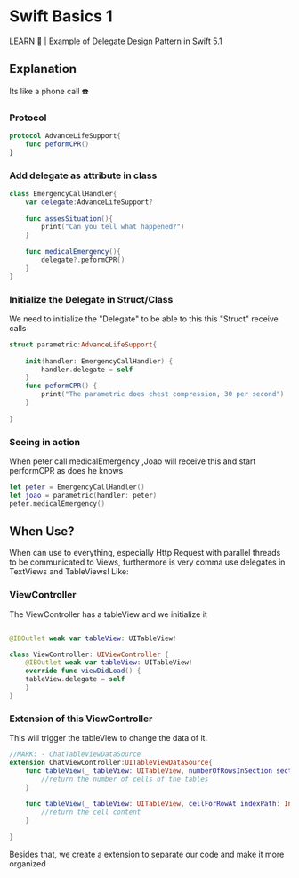 # Swift Basics 1
 LEARN 📝 | Example of Delegate Design Pattern in Swift 5.1

## Explanation
Its like a phone call ☎️
### Protocol
````Swift
protocol AdvanceLifeSupport{
    func peformCPR()
}
````
### Add delegate as attribute in class
````Swift
class EmergencyCallHandler{
    var delegate:AdvanceLifeSupport?
    
    func assesSituation(){
        print("Can you tell what happened?")
    }
    
    func medicalEmergency(){
        delegate?.peformCPR()
    }
}
````
### Initialize the Delegate in Struct/Class
We need to initialize the "Delegate" to be able to this this "Struct" receive calls  
````Swift
struct parametric:AdvanceLifeSupport{
    
    init(handler: EmergencyCallHandler) {
        handler.delegate = self
    }
    func peformCPR() {
        print("The parametric does chest compression, 30 per second")
    }
    
}
````
### Seeing in action
When peter call medicalEmergency ,Joao will receive this and start performCPR as does he knows
````Swift
let peter = EmergencyCallHandler()
let joao = parametric(handler: peter)
peter.medicalEmergency()
````
## When Use?

When can use to everything, especially Http Request with parallel threads to be communicated to Views, furthermore is very comma use delegates in TextViews and TableViews! Like:

### ViewController
The ViewController has a tableView and we initialize it
````Swift

@IBOutlet weak var tableView: UITableView!

class ViewController: UIViewController {
    @IBOutlet weak var tableView: UITableView!
    override func viewDidLoad() {
    tableView.delegate = self
    }
}
````
### Extension of this ViewController
This will trigger the tableView to change the data of it.

````Swift
//MARK: - ChatTableViewDataSource
extension ChatViewController:UITableViewDataSource{
    func tableView(_ tableView: UITableView, numberOfRowsInSection section: Int) -> Int {
        //return the number of cells of the tables
    }
    
    func tableView(_ tableView: UITableView, cellForRowAt indexPath: IndexPath) -> UITableViewCell {
        //return the cell content
    }
    
}
````
Besides that, we create a extension to separate our code and make it more organized

